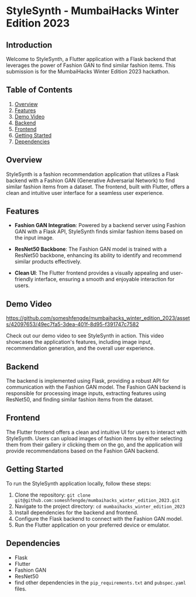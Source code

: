 # StyleSynth - MumbaiHacks Winter Edition 2023

## Introduction

Welcome to StyleSynth, a Flutter application with a Flask backend that leverages the power of Fashion GAN to find similar fashion items. This submission is for the MumbaiHacks Winter Edition 2023 hackathon.

## Table of Contents

1. [Overview](#overview)
2. [Features](#features)
3. [Demo Video](#demo-video)
4. [Backend](#backend)
5. [Frontend](#frontend)
6. [Getting Started](#getting-started)
7. [Dependencies](#dependencies)


## Overview

StyleSynth is a fashion recommendation application that utilizes a Flask backend with a Fashion GAN (Generative Adversarial Network) to find similar fashion items from a dataset. The frontend, built with Flutter, offers a clean and intuitive user interface for a seamless user experience.

## Features

- **Fashion GAN Integration**: Powered by a backend server using Fashion GAN with a Flask API, StyleSynth finds similar fashion items based on the input image.
  
- **ResNet50 Backbone**: The Fashion GAN model is trained with a ResNet50 backbone, enhancing its ability to identify and recommend similar products effectively.

- **Clean UI**: The Flutter frontend provides a visually appealing and user-friendly interface, ensuring a smooth and enjoyable interaction for users.

## Demo Video
https://github.com/someshfengde/mumbaihacks_winter_edition_2023/assets/42097653/49ec7fa5-3dea-401f-8d95-f391747c7582

Check out our demo video to see StyleSynth in action. This video showcases the application's features, including image input, recommendation generation, and the overall user experience.


## Backend

The backend is implemented using Flask, providing a robust API for communication with the Fashion GAN model. The Fashion GAN backend is responsible for processing image inputs, extracting features using ResNet50, and finding similar fashion items from the dataset.

## Frontend

The Flutter frontend offers a clean and intuitive UI for users to interact with StyleSynth. Users can upload images of fashion items by either selecting them from their gallery ir clicking them on the go, and the application will provide recommendations based on the Fashion GAN backend.

## Getting Started

To run the StyleSynth application locally, follow these steps:

1. Clone the repository: `git clone git@github.com:someshfengde/mumbaihacks_winter_edition_2023.git`
2. Navigate to the project directory: `cd mumbaihacks_winter_edition_2023`
3. Install dependencies for the backend and frontend.
4. Configure the Flask backend to connect with the Fashion GAN model.
5. Run the Flutter application on your preferred device or emulator.

## Dependencies

- Flask
- Flutter
- Fashion GAN
- ResNet50
- find other dependencies in the `pip_requirements.txt` and `pubspec.yaml` files. 
